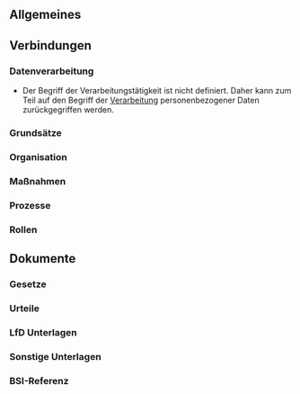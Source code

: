 ## Allgemeines

## Verbindungen
### Datenverarbeitung
- Der Begriff der Verarbeitungstätigkeit ist nicht definiert. Daher kann zum Teil auf den Begriff der [Verarbeitung](../Datenverarbeitung/Verarbeitung.md) personenbezogener Daten zurückgegriffen werden.
### Grundsätze
### Organisation
### Maßnahmen
### Prozesse
### Rollen

## Dokumente
### Gesetze
### Urteile
### LfD Unterlagen
### Sonstige Unterlagen
### BSI-Referenz